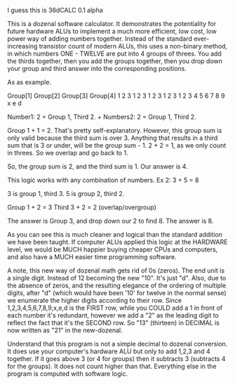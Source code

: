 I guess this is 36dCALC 0.1 alpha

This is a dozenal software calculator. It demonstrates the potentiality for future hardware ALUs to implement a much more efficient, low cost, low power way of adding numbers together. Instead of the standard ever-increasing transistor count of modern ALUs, this uses a non-binary method, in which numbers ONE - TWELVE are put into 4 groups of threes. You add the thirds together, then you add the groups together, then you drop down your group and third answer into the corresponding positions. 

As as example.

Group[1]   Group[2]    Group[3]    Group[4]
 1   2   3     1   2   3      1   2   3      1   2   3
 1   2   3     4   5   6      7   8   9      x    e   d

Number1:  2 = Group 1, Third 2.
                 +
Numbers2: 2 = Group 1, Third 2.

Group 1 + 1 = 2. That's pretty self-explanatory. However, this group sum is only valid because the third sum is over 3. Anything that results in a third sum that is 3 or under, will be the group sum - 1.
2 + 2 = 1, as we only count in threes. So we overlap and go back to 1.

So, the group sum is 2, and the third sum is 1.
Our answer is 4.

This logic works with any combination of numbers.
Ex 2:
3 + 5 = 8

3 is group 1, third 3.
5 is group 2, third 2.

Group 1 + 2 = 3
Third 3 + 2 = 2 (overlap/overgroup)

The answer is Group 3, and drop down our 2 to find 8.
The answer is 8.

As you can see this is much cleaner and logical than the standard addition we have been taught. If computer ALUs applied this logic at the HARDWARE level, we would be MUCH happier buying cheaper CPUs and computers, and also have a MUCH easier time programming software.

A note, this new way of dozenal math gets rid of 0s (zeros). The end unit is a single digit. Instead of 12 becoming the new "10". It's just "d". Also, due to the absence of zeros, and the resulting elegance of the ordering of multiple digits, after "d" (which would have been '10'  for twelve in the normal sense) we enumerate the higher digits according to their row. Since 1,2,3,4,5,6,7,8,9,x,e,d is the FIRST row, while you COULD add a 1 in front of each number it's redundant, however we add a "2" as the leading digit to reflect the fact that it's the SECOND row. So "13" (thirteen) in DECIMAL is now written as "21" in the new-dozenal. 

Understand that this program is not a simple decimal to dozenal conversion. It does use your computer's hardware ALU but only to add 1,2,3 and 4 together. If it goes above 3 (or 4 for groups) then it subtracts 3 (subtracts 4 for the groups). It does not count higher than that. Everything else in the program is computed with software logic.
